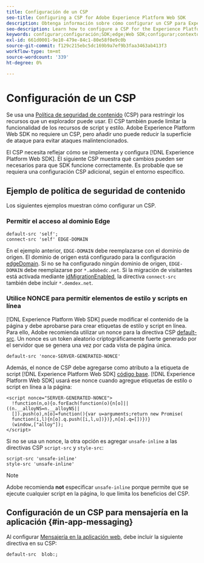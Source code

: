 ```yaml
---
title: Configuración de un CSP
seo-title: Configuring a CSP for Adobe Experience Platform Web SDK
description: Obtenga información sobre cómo configurar un CSP para Experience Platform Web SDK
seo-description: Learn how to configure a CSP for the Experience Platform Web SDK
keywords: configurar;configuración;SDK;edge;Web SDK;configurar;contexto;web;dispositivo;entorno;configuración de sdk web;directiva de seguridad de contenido;
exl-id: 661d0001-9e10-479e-84c1-80e58f0e9c0b
source-git-commit: f129c215ebc5dc169b9a7ef9b3faa3463ab413f3
workflow-type: tm+mt
source-wordcount: '339'
ht-degree: 0%

---
```


# Configuración de un CSP

Se usa una [Política de seguridad de contenido](https://developer.mozilla.org/en-US/docs/Web/HTTP/Headers/Content-Security-Policy) (CSP) para restringir los recursos que un explorador puede usar. El CSP también puede limitar la funcionalidad de los recursos de script y estilo. Adobe Experience Platform Web SDK no requiere un CSP, pero añadir uno puede reducir la superficie de ataque para evitar ataques malintencionados.

El CSP necesita reflejar cómo se implementa y configura [!DNL Experience Platform Web SDK]. El siguiente CSP muestra qué cambios pueden ser necesarios para que SDK funcione correctamente. Es probable que se requiera una configuración CSP adicional, según el entorno específico.

## Ejemplo de política de seguridad de contenido

Los siguientes ejemplos muestran cómo configurar un CSP.

### Permitir el acceso al dominio Edge

```
default-src 'self';
connect-src 'self' EDGE-DOMAIN
```

En el ejemplo anterior, `EDGE-DOMAIN` debe reemplazarse con el dominio de origen. El dominio de origen está configurado para la configuración [edgeDomain](../commands/configure/edgedomain.md). Si no se ha configurado ningún dominio de origen, `EDGE-DOMAIN` debe reemplazarse por `*.adobedc.net`. Si la migración de visitantes está activada mediante [idMigrationEnabled](../commands/configure/idmigrationenabled.md), la directiva `connect-src` también debe incluir `*.demdex.net`.

### Utilice NONCE para permitir elementos de estilo y scripts en línea

[!DNL Experience Platform Web SDK] puede modificar el contenido de la página y debe aprobarse para crear etiquetas de estilo y script en línea. Para ello, Adobe recomienda utilizar un nonce para la directiva CSP [default-src](https://developer.mozilla.org/en-US/docs/Web/HTTP/Headers/Content-Security-Policy/default-src). Un nonce es un token aleatorio criptográficamente fuerte generado por el servidor que se genera una vez por cada vista de página única.

```
default-src 'nonce-SERVER-GENERATED-NONCE'
```

Además, el nonce de CSP debe agregarse como atributo a la etiqueta de script [!DNL Experience Platform Web SDK] [código base](../install/library.md). [!DNL Experience Platform Web SDK] usará ese nonce cuando agregue etiquetas de estilo o script en línea a la página:

```
<script nonce="SERVER-GENERATED-NONCE">
  !function(n,o){o.forEach(function(o){n[o]||((n.__alloyNS=n.__alloyNS||
  []).push(o),n[o]=function(){var u=arguments;return new Promise(
  function(i,l){n[o].q.push([i,l,u])})},n[o].q=[])})}
  (window,["alloy"]);
</script>
```

Si no se usa un nonce, la otra opción es agregar `unsafe-inline` a las directivas CSP `script-src` y `style-src`:

```
script-src 'unsafe-inline'
style-src 'unsafe-inline'
```

>[!NOTE]
>
>Adobe recomienda **not** especificar `unsafe-inline` porque permite que se ejecute cualquier script en la página, lo que limita los beneficios del CSP.

## Configuración de un CSP para mensajería en la aplicación {#in-app-messaging}

Al configurar [Mensajería en la aplicación web](../personalization/web-in-app-messaging.md), debe incluir la siguiente directiva en su CSP:

```
default-src  blob:;
```
